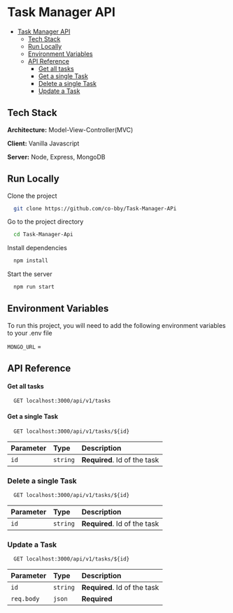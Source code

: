 
# Task Manager API

- [Task Manager API](#task-manager-api)
  - [Tech Stack](#tech-stack)
  - [Run Locally](#run-locally)
  - [Environment Variables](#environment-variables)
  - [API Reference](#api-reference)
      - [Get all tasks](#get-all-tasks)
      - [Get a single Task](#get-a-single-task)
    - [Delete a single Task](#delete-a-single-task)
    - [Update a Task](#update-a-task)




## Tech Stack
**Architecture:** Model-View-Controller(MVC)

**Client:** Vanilla Javascript

**Server:** Node, Express, MongoDB


## Run Locally

Clone the project

```bash
  git clone https://github.com/co-bby/Task-Manager-APi
```

Go to the project directory

```bash
  cd Task-Manager-Api
```

Install dependencies

```bash
  npm install
```

Start the server

```bash
  npm run start
```


## Environment Variables

To run this project, you will need to add the following environment variables to your .env file

`MONGO_URL` =




## API Reference

#### Get all tasks

```http
  GET localhost:3000/api/v1/tasks
```


#### Get a single Task

```http
  GET localhost:3000/api/v1/tasks/${id}
```

| Parameter | Type     | Description                       |
| :-------- | :------- | :-------------------------------- |
| `id`      | `string` | **Required**. Id of the task |

### Delete a single Task

```http
  GET localhost:3000/api/v1/tasks/${id}
```

| Parameter | Type     | Description                       |
| :-------- | :------- | :-------------------------------- |
| `id`      | `string` | **Required**. Id of the task |


### Update a Task
```http
  GET localhost:3000/api/v1/tasks/${id}
```

| Parameter | Type     | Description                       |
| :-------- | :------- | :-------------------------------- |
| `id`      | `string` | **Required**. Id of the task      |
| `req.body`| `json`   | **Required**  |